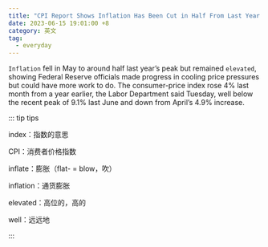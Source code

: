 ```yaml
---
title: "CPI Report Shows Inflation Has Been Cut in Half From Last Year’s Peak"
date: 2023-06-15 19:01:00 +8
category: 英文
tag:
  - everyday
---
```


`Inflation` fell in May to around half last year’s peak but remained `elevated`, showing Federal Reserve officials made progress in cooling price pressures but could have more work to do. The consumer-price index rose 4% last month from a year earlier, the Labor Department said Tuesday, well below the recent peak of 9.1% last June and down from April’s 4.9% increase.

::: tip tips

index：指数的意思

CPI：消费者价格指数

inflate：膨胀（flat- = blow，吹）

inflation：通货膨胀

elevated：高位的，高的

well：远远地

:::
